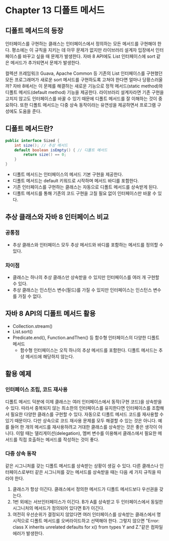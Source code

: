 # Chapter 13 디폴트 메서드

## 디폴트 메서드의 등장
인터페이스를 구현하는 클래스는 인터페이스에서 정의하는 모든 메서드를 구현해야 한다. 평소에는 이 규칙을 지키는 데 아무 문제가 없지만 라이브러리 설계자 입장에서 인터페이스를 바꾸고 싶을 때 문제가 발생한다. 자바 8 API에도 List 인터페이스에 sort 같은 메서드가 추가되면서 문제가 발생한다.  

컬렉션 프레임워크 Guava, Apache Common 등 기존의 List 인터페이스를 구현했던 모든 프로그래머가 새로운 sort 메서드를 구현하도록 고쳐야 한다면 얼마나 당황스러울까? 자바 8에서는 이 문제를 해결하는 새로운 기능으로 정적 메서드(static method)와 디폴트 메서드(default method) 기능을 제공한다. 라이브러리 설계자라면 기존 구현을 고치지 않고도 인터페이스를 바꿀 수 있기 때문에 디폴트 메서드를 잘 이해하는 것이 중요하다. 또한 디폴트 메서드는 다중 상속 동작이라는 유연성을 제공하면서 프로그램 구성에도 도움을 준다.

## 디폴트 메서드란?
```java
public interface Sized {
	int size(); // 추상 메서드
	default boolean isEmpty() { // 디폴트 메서드
		return size() == 0;
	}
}
```

- 디폴트 메서드는 인터페이스의 메서드 기본 구현을 제공한다.
- 디폴트 메서드는 default 키워드로 시작하며 메서드 바디를 포함한다.
- 기존 인터페이스를 구현하는 클래스는 자동으로 디폴트 메서드를 상속받게 된다.
- 디폴트 메서드를 통해 기존의 코드 구현을 고칠 필요 없이 인터페이스만 바꿀 수 있다.

## 추상 클래스와 자바 8 인터페이스 비교
### 공통점
- 추상 클래스와 인터페이스 모두 추상 메서드와 바디를 포함하는 메서드를 정의할 수 있다.

### 차이점
- 클래스는 하나의 추상 클래스만 상속받을 수 있지만 인터페이스를 여러 개 구현할 수 있다.
- 추상 클래스는 인스턴스 변수(필드)를 가질 수 있지만 인터페이스는 인스턴스 변수를 가질 수 없다.

## 자바 8 API의 디폴트 메서드 활용
- Collection.stream() 
- List.sort() 
- Predicate.end(), Function.andThen() 등 함수형 인터페이스의 다양한 디폴트 메서드
  - 함수형 인터페이스는 오직 하나의 추상 메서드를 포함한다. 디폴트 메서드는 추상 메서드에 해당하지 않는다.

## 활용 예제

### 인터페이스 조립, 코드 재사용
디폴트 메서드 덕분에 이제 클래스는 여러 인터페이스에서 동작(구현 코드)을 상속받을 수 있다. 따라서 중복되지 않는 최소한의 인터페이스를 유지한다면 인터페이스를 조합해서 필요한 다양한 클래스를 구현할 수 있다. 자동으로 디폴트 메서드 코드를 재사용할 수 있기 때문이다. 다만 상속으로 코드 재사용 문제를 모두 해결할 수 있는 것은 아니다. 예를 들어 한 개의 메서드를 재사용하려고 거대한 클래스를 상속받는 것은 좋은 생각이 아니다. 이럴 때는 델리게이션(delegation), 멤버 변수를 이용해서 클래스에서 필요한 메서드를 직접 호출하는 메서드를 작성하는 것이 좋다.

### 다중 상속 동작
같은 시그니처를 갖는 디폴트 메서드를 상속받는 상황이 생길 수 있다. 다른 클래스나 인터페이스로부터 같은 시그니처를 갖는 메서드를 상속받을 때는 다음 세 가지 규칙을 따라야 한다.
1. 클래스가 항상 이긴다. 클래스에서 정의한 메서드가 디폴트 메서드보다 우선권을 갖는다.
2. 1번 외에는 서브인터페이스가 이긴다. B가 A를 상속받고 두 인터페이스에서 동일한 시그니처의 메서드가 정의되어 있다면 B가 이긴다.
3. 여전히 우선순위가 결정되지 않았다면 여러 인터페이스를 상속받는 클래스에서 명시적으로 디폴트 메서드를 오버라이드하고 선택해야 한다. 그렇지 않으면 "Error: class X inherits unrelated defaults for x() from types Y and Z."같은 컴파일 에러가 발생한다.
